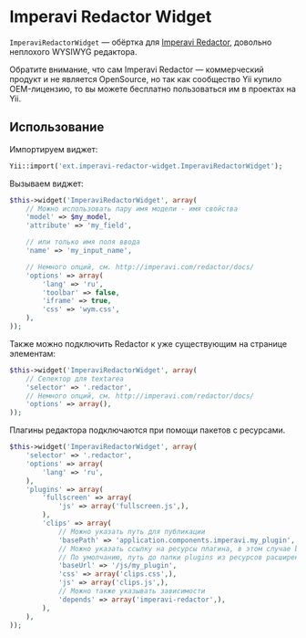 Imperavi Redactor Widget
========================

`ImperaviRedactorWidget` — обёртка для [Imperavi Redactor](http://imperavi.com/redactor/),
довольно неплохого WYSIWYG редактора.

Обратите внимание, что сам Imperavi Redactor — коммерческий продукт и не является
OpenSource, но так как сообщество Yii купило OEM-лицензию, то вы можете бесплатно
пользоваться им в проектах на Yii.

Использование
-------------

Импортируем виджет:

```php
Yii::import('ext.imperavi-redactor-widget.ImperaviRedactorWidget');
```

Вызываем виджет:

```php
$this->widget('ImperaviRedactorWidget', array(
	// Можно использовать пару имя модели - имя свойства
	'model' => $my_model,
	'attribute' => 'my_field',

	// или только имя поля ввода
	'name' => 'my_input_name',

	// Немного опций, см. http://imperavi.com/redactor/docs/
	'options' => array(
		'lang' => 'ru',
		'toolbar' => false,
		'iframe' => true,
		'css' => 'wym.css',
	),
));
```

Также можно подключить Redactor к уже существующим на странице элементам:

```php
$this->widget('ImperaviRedactorWidget', array(
	// Селектор для textarea
	'selector' => '.redactor',
	// Немного опций, см. http://imperavi.com/redactor/docs/
	'options' => array(),
));
```

Плагины редактора подключаются при помощи пакетов с ресурсами.

```php
$this->widget('ImperaviRedactorWidget', array(
	'selector' => '.redactor',
	'options' => array(
		'lang' => 'ru',
	),
	'plugins' => array(
		'fullscreen' => array(
			'js' => array('fullscreen.js',),
		),
		'clips' => array(
			// Можно указать путь для публикации
			'basePath' => 'application.components.imperavi.my_plugin',
			// Можно указать ссылку на ресурсы плагина, в этом случае basePath игнорирутеся.
			// По умолчанию, путь до папки plugins из ресурсов расширения
			'baseUrl' => '/js/my_plugin',
			'css' => array('clips.css',),
			'js' => array('clips.js',),
			// Можно также указывать зависимости
			'depends' => array('imperavi-redactor',),
		),
	),
));
```
